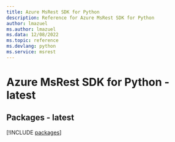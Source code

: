 ```yaml
---
title: Azure MsRest SDK for Python
description: Reference for Azure MsRest SDK for Python
author: lmazuel
ms.author: lmazuel
ms.data: 12/08/2022
ms.topic: reference
ms.devlang: python
ms.service: msrest
---
```

# Azure MsRest SDK for Python - latest
## Packages - latest
[!INCLUDE [packages](msrest-index.md)]